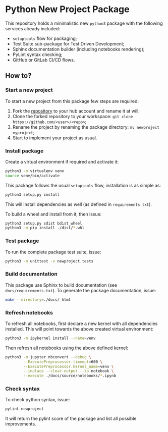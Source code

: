 # Python New Project Package

This repository holds a minimalistic new `python3` package with the following services
already included:

 - `setuptools` flow for packaging;
 - Test Suite sub-package for Test Driven Development;
 - Sphinx documentation builder (including notebooks rendering);
 - PyLint syntax checking;
 - GitHub or GitLab CI/CD flows.

## How to?

### Start a new project

To start a new project from this package few steps are required:

 1. Fork the [repository](https://github.com/jlandercy/newproject) to your hub
    account and rename it at will;
 2. Clone the forked repository to your workspace:
    `git clone https://github.com/<user>/<repo>`;
 3. Rename the project by renaming the package directory:
    `mv newproject myproject`;
 4. Start to implement your project as usual.

### Install package

Create a virtual environment if required and activate it:

```bash
python3 -m virtualenv venv
source venv/bin/activate
```

This package follows the usual `setuptools` flow, installation is as simple as:

```bash
python3 setup.py install
```

This will install dependencies as well (as defined in `requirements.txt`).

To build a wheel and install from it, then issue:

```bash
python3 setup.py sdist bdist_wheel
python3 -m pip install ./dist/*.whl
```

### Test package

To run the complete package test suite, issue:

```bash
python3 -m unittest -v newproject.tests
```

### Build documentation

This package use Sphinx to build documentation (see `docs/requirements.txt`).
To generate the package documentation, issue:

```bash
make --directory=./docs/ html
```

### Refresh notebooks

To refresh all notebooks, first declare a new kernel with all dependencies installed.
This will point towards the above created virtual environment:

```bash
python3 -m ipykernel install --name=venv
```

Then refresh all notebooks using the above defined kernel:

```bash
python3 -m jupyter nbconvert --debug \
        --ExecutePreprocessor.timeout=600 \
        --ExecutePreprocessor.kernel_name=venv \
        --inplace --clear-output --to notebook \
        --execute ./docs/source/notebooks/*.ipynb
```

### Check syntax

To check python syntax, issue:

```bash
pylint newproject
```

It will return the pylint score of the package and list all possible improvements.
